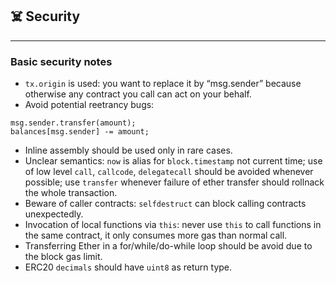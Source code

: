 ## ☠️ Security

----

### Basic security notes


* `tx.origin` is used: you want to replace it by “msg.sender” because otherwise any contract you call can act on your behalf.
* Avoid potential reetrancy bugs: 
```
msg.sender.transfer(amount);
balances[msg.sender] -= amount;
```
* Inline assembly should be used only in rare cases.
* Unclear semantics: `now` is alias for `block.timestamp` not current time; use of low level `call`, `callcode`, `delegatecall` should be avoided whenever possible; use `transfer` whenever failure of ether transfer should rollnack the whole transaction.
* Beware of caller contracts: `selfdestruct` can block calling contracts unexpectedly.
* Invocation of local functions via `this`: never use `this` to call functions in the same contract, it only consumes more gas than normal call.
* Transferring Ether in a for/while/do-while loop should be avoid due to the block gas limit.
* ERC20 `decimals` should have `uint8` as return type.
